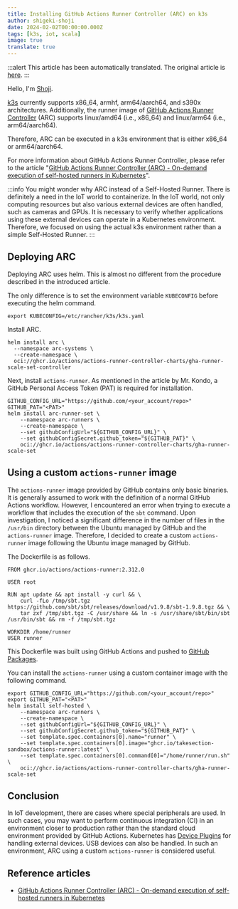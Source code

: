```yaml
---
title: Installing GitHub Actions Runner Controller (ARC) on k3s
author: shigeki-shoji
date: 2024-02-02T00:00:00.000Z
tags: [k3s, iot, scala]
image: true
translate: true
---
```


:::alert
This article has been automatically translated.
The original article is [here](https://developer.mamezou-tech.com/blogs/2024/02/02/github-actions-runner-controller-on-k3s/).
:::



Hello, I'm [Shoji](https://github.com/edward-mamezou).

[k3s](https://docs.k3s.io/installation/requirements) currently supports x86_64, armhf, arm64/aarch64, and s390x architectures. Additionally, the runner image of [GitHub Actions Runner Controller](https://github.com/actions/runner/pkgs/container/actions-runner) (ARC) supports linux/amd64 (i.e., x86_64) and linux/arm64 (i.e., arm64/aarch64).

Therefore, ARC can be executed in a k3s environment that is either x86_64 or arm64/aarch64.

For more information about GitHub Actions Runner Controller, please refer to the article "[GitHub Actions Runner Controller (ARC) - On-demand execution of self-hosted runners in Kubernetes](/blogs/2023/05/14/github-actions-runner-controller/)".

:::info
You might wonder why ARC instead of a Self-Hosted Runner. There is definitely a need in the IoT world to containerize. In the IoT world, not only computing resources but also various external devices are often handled, such as cameras and GPUs. It is necessary to verify whether applications using these external devices can operate in a Kubernetes environment. Therefore, we focused on using the actual k3s environment rather than a simple Self-Hosted Runner.
:::

## Deploying ARC

Deploying ARC uses helm. This is almost no different from the procedure described in the introduced article.

The only difference is to set the environment variable `KUBECONFIG` before executing the helm command.

```text
export KUBECONFIG=/etc/rancher/k3s/k3s.yaml
```

Install ARC.

```shell
helm install arc \
  --namespace arc-systems \
  --create-namespace \
  oci://ghcr.io/actions/actions-runner-controller-charts/gha-runner-scale-set-controller
```

Next, install `actions-runner`. As mentioned in the article by Mr. Kondo, a GitHub Personal Access Token (PAT) is required for installation.

```shell
GITHUB_CONFIG_URL="https://github.com/<your_account/repo>"
GITHUB_PAT="<PAT>"
helm install arc-runner-set \
    --namespace arc-runners \
    --create-namespace \
    --set githubConfigUrl="${GITHUB_CONFIG_URL}" \
    --set githubConfigSecret.github_token="${GITHUB_PAT}" \
    oci://ghcr.io/actions/actions-runner-controller-charts/gha-runner-scale-set
```

## Using a custom `actions-runner` image

The `actions-runner` image provided by GitHub contains only basic binaries. It is generally assumed to work with the definition of a normal GitHub Actions workflow. However, I encountered an error when trying to execute a workflow that includes the execution of the `sbt` command. Upon investigation, I noticed a significant difference in the number of files in the `/usr/bin` directory between the Ubuntu managed by GitHub and the `actions-runner` image. Therefore, I decided to create a custom `actions-runner` image following the Ubuntu image managed by GitHub.

The Dockerfile is as follows.

```dokerfile
FROM ghcr.io/actions/actions-runner:2.312.0

USER root

RUN apt update && apt install -y curl && \
    curl -fLo /tmp/sbt.tgz https://github.com/sbt/sbt/releases/download/v1.9.8/sbt-1.9.8.tgz && \
    tar zxf /tmp/sbt.tgz -C /usr/share && ln -s /usr/share/sbt/bin/sbt /usr/bin/sbt && rm -f /tmp/sbt.tgz

WORKDIR /home/runner
USER runner
```

This Dockerfile was built using GitHub Actions and pushed to [GitHub Packages](https://github.com/orgs/takesection-sandbox/packages?repo_name=self-hosted-action).

You can install the `actions-runner` using a custom container image with the following command.

```shell
export GITHUB_CONFIG_URL="https://github.com/<your_account/repo>"
export GITHUB_PAT="<PAT>"
helm install self-hosted \
    --namespace arc-runners \
    --create-namespace \
    --set githubConfigUrl="${GITHUB_CONFIG_URL}" \
    --set githubConfigSecret.github_token="${GITHUB_PAT}" \
    --set template.spec.containers[0].name="runner" \
    --set template.spec.containers[0].image="ghcr.io/takesection-sandbox/actions-runner:latest" \
    --set template.spec.containers[0].command[0]="/home/runner/run.sh" \
    oci://ghcr.io/actions/actions-runner-controller-charts/gha-runner-scale-set
```

## Conclusion

In IoT development, there are cases where special peripherals are used. In such cases, you may want to perform continuous integration (CI) in an environment closer to production rather than the standard cloud environment provided by GitHub Actions. Kubernetes has [Device Plugins](https://kubernetes.io/docs/concepts/extend-kubernetes/compute-storage-net/device-plugins/) for handling external devices. USB devices can also be handled. In such an environment, ARC using a custom `actions-runner` is considered useful.

## Reference articles

- [GitHub Actions Runner Controller (ARC) - On-demand execution of self-hosted runners in Kubernetes](/blogs/2023/05/14/github-actions-runner-controller/)
